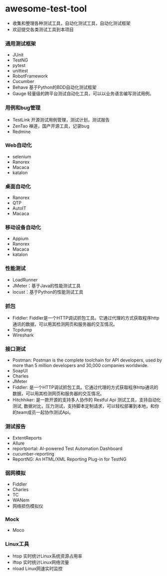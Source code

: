 # awesome-test-tool
- 收集和整理各种测试工具，自动化测试工具，自动化测试框架
- 欢迎提交各类测试工具到本项目


### 通用测试框架
- JUnit
- TestNG
- pytest
- unittest
- RobotFramework
- Cucumber
- Behave 基于Python的BDD自动化测试框架
- Gauge 轻量级的跨平台测试自动化工具，可以以业务语言编写测试用例。

### 用例和bug管理
- TestLink 开源测试用例管理，测试计划，测试报告
- ZenTao 禅道，国产开源工具，记录bug
- Redmine

### Web自动化
- selenium
- Ranorex
- Macaca
- katalon

### 桌面自动化
- Ranorex
- QTP
- AutoIT
- Macaca

### 移动设备自动化
- Appium
- Ranorex
- Macaca
- katalon


### 性能测试
- LoadRunner
- JMeter：基于Java的性能测试工具
- locust：基于Python的性能测试工具

### 抓包
- Fiddler: Fiddler是一个HTTP调试抓包工具。它通过代理的方式获取程序http通讯的数据，可以用其检测网页和服务器的交互情况。
- Tcpdump 
- Wireshark

### 接口测试
- Postman: Postman is the complete toolchain for API developers, used by more than 5 million developers and 30,000 companies worldwide.
- SoapUI
- Charles
- JMeter
- Fiddler: 是一个HTTP调试抓包工具。它通过代理的方式获取程序http通讯的数据，可以用其检测网页和服务器的交互情况。
- Hitchhiker: 是一款开源的支持多人协作的 Restful Api 测试工具，支持自动化测试, 数据对比，压力测试，支持脚本定制请求，可以轻松部署到本地，和你的team成员一起协作测试Api。

### 测试报告
- ExtentReports
- Allure
- reportportal: AI-powered Test Automation Dashboard
- cucumber-reporting
- ReportNG: An HTML/XML Reporting Plug-in for TestNG


### 弱网模拟
- Fiddler
- Charles
- TC
- WANem
- 网络损伤模拟仪

### Mock
- Moco

### Linux工具
- htop 实时统计Linux系统资源占用率
- iftop 实时统计Linux网络流量
- nload Linux网速实时监控



